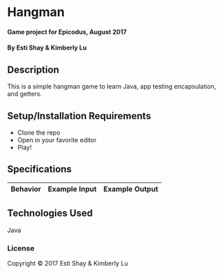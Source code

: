 # Hangman

#### Game project for Epicodus, August 2017

#### By Esti Shay & Kimberly Lu

## Description

This is a simple hangman game to learn Java, app testing encapsulation, and getters.

## Setup/Installation Requirements

* Clone the repo
* Open in your favorite editor
* Play!

## Specifications

| Behavior      | Example Input         | Example Output        |
| ------------- | ------------- | ------------- |



## Technologies Used

Java

### License

Copyright &copy; 2017 Esti Shay & Kimberly Lu

